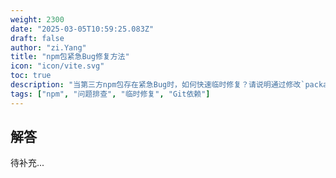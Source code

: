 ```yaml
---
weight: 2300
date: "2025-03-05T10:59:25.083Z"
draft: false
author: "zi.Yang"
title: "npm包紧急Bug修复方法"
icon: "icon/vite.svg"
toc: true
description: "当第三方npm包存在紧急Bug时，如何快速临时修复？请说明通过修改`package.json`直接指向Git仓库分支、本地路径或使用`patch-package`打补丁的具体操作步骤。"
tags: ["npm", "问题排查", "临时修复", "Git依赖"]
---
```


## 解答

待补充...
